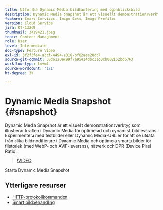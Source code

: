```yaml
---
title: Utforska Dynamic Media bildhantering med ögonblicksbild
description: Dynamic Media Snapshot är ett visuellt demonstrationsverktyg som illustrerar kraften i Dynamic Media för optimerad och dynamisk bildleverans.
feature: Smart Services, Image Sets, Image Profiles
version: Cloud Service
jira: KT-13269
thumbnail: 3419421.jpeg
topic: Content Management
role: User
level: Intermediate
doc-type: Feature Video
exl-id: 3f2f3fe4-a3cf-4494-a318-bf82aee20dc7
source-git-commit: 30d6120ec99f7a95414dbc31c0cb002152bd6763
workflow-type: tm+mt
source-wordcount: '121'
ht-degree: 3%

---
```


# Dynamic Media Snapshot {#snapshot}

Dynamic Media Snapshot är ett visuellt demonstrationsverktyg som illustrerar kraften i Dynamic Media för optimerad och dynamisk bildleverans. Experimentera med testbilder eller Dynamic Media-URL:er för att se utdata från olika bildmodifierare i Dynamic Media och optimera smarta bilder för filstorlek (med WebP- och AVIF-leverans), nätverk och DPR (Device Pixel Ratio).

>[!VIDEO](https://video.tv.adobe.com/v/3419421/?learn=on)

<a href="https://snapshot.scene7.com/" class="spectrum-Button spectrum-Button--primary spectrum-Button--sizeM">
  <span class="spectrum-Button-label has-no-wrap has-text-weight-bold">Starta Dynamic Media Snapshot</span>
</a>

## Ytterligare resurser

* [HTTP-protokollkommandon](https://experienceleague.adobe.com/docs/dynamic-media-developer-resources/image-serving-api/image-serving-api/http-protocol-reference/command-reference/c-command-reference.html)
* [Smart bildbehandling](https://experienceleague.adobe.com/docs/experience-manager-cloud-service/content/assets/dynamicmedia/imaging-faq.html)
